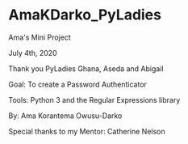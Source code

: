 # AmaKDarko_PyLadies
Ama's Mini Project

July 4th, 2020

Thank you PyLadies Ghana, Aseda and Abigail

Goal:  To create a Password Authenticator

Tools: Python 3 and the Regular Expressions library

By:   Ama Korantema Owusu-Darko

Special thanks to my Mentor:  Catherine Nelson

